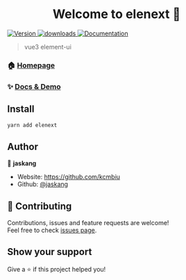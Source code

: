 <h1 align="center">Welcome to elenext 👋</h1>
<p>
  <a href="https://www.npmjs.com/package/elenext" target="_blank">
    <img alt="Version" src="https://img.shields.io/npm/v/elenext.svg">
  </a>
   <a href="https://www.npmjs.com/package/elenext">
    <img alt="downloads" src="https://img.shields.io/npm/dm/elenext.svg?color=blue" target="_blank" />
  </a>
  <a href="https://elenext.now.sh" target="_blank">
    <img alt="Documentation" src="https://img.shields.io/badge/documentation-yes-brightgreen.svg" />
  </a>
</p>

> vue3 element-ui

### 🏠 [Homepage](https://elenext.now.sh/)

### ✨ [Docs & Demo](https://elenext.now.sh/)

## Install

```sh
yarn add elenext
```

## Author

👤 **jaskang**

- Website: https://github.com/kcmbiu
- Github: [@jaskang](https://github.com/jaskang)

## 🤝 Contributing

Contributions, issues and feature requests are welcome!<br />Feel free to check [issues page](https://github.com/kcmbiu/elenext/issues).

## Show your support

Give a ⭐️ if this project helped you!

